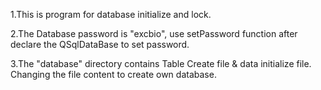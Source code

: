 1.This is program for database initialize and lock. 

2.The Database password is "excbio", use setPassword function after declare the QSqlDataBase to set password.

3.The "database" directory contains Table Create file & data initialize file. Changing the file content to create own database.
